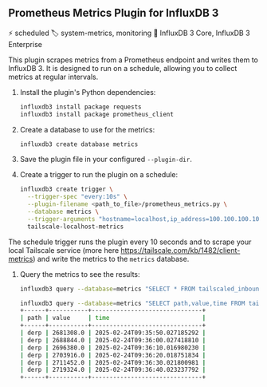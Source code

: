 ## Prometheus Metrics Plugin for InfluxDB 3

⚡ scheduled 🏷️ system-metrics, monitoring 🔧 InfluxDB 3 Core, InfluxDB 3 Enterprise

This plugin scrapes metrics from a Prometheus endpoint and writes them to InfluxDB 3. It is designed to run on a schedule, allowing you to collect metrics at regular intervals.

1. Install the plugin's Python dependencies:

   ```bash
   influxdb3 install package requests
   influxdb3 install package prometheus_client
   ```

2. Create a database to use for the metrics:

   ```bash
   influxdb3 create database metrics
   ```

3. Save the plugin file in your configured `--plugin-dir`.

4. Create a trigger to run the plugin on a schedule:

   ```bash
   influxdb3 create trigger \
     --trigger-spec "every:10s" \
     --plugin-filename <path_to_file>/prometheus_metrics.py \
     --database metrics \
     --trigger-arguments "hostname=localhost,ip_address=100.100.100.100,port=80" \
     tailscale-localhost-metrics
   ```

The schedule trigger runs the plugin every 10 seconds and to scrape your local Tailscale service (more here <https://tailscale.com/kb/1482/client-metrics>) and write the metrics to the `metrics` database.

1. Query the metrics to see the results:

   ```bash
   influxdb3 query --database=metrics "SELECT * FROM tailscaled_inbound_bytes_total WHERE host='localhost'"
   ```

   ```bash
   influxdb3 query --database=metrics "SELECT path,value,time FROM tailscaled_inbound_bytes_total WHERE host='localhost' AND path='derp' ORDER BY time ASC"
   +------+-----------+-------------------------------+
   | path | value     | time                          |
   +------+-----------+-------------------------------+
   | derp | 2681308.0 | 2025-02-24T09:35:50.027185292 |
   | derp | 2688844.0 | 2025-02-24T09:36:00.027418810 |
   | derp | 2696380.0 | 2025-02-24T09:36:10.016980230 |
   | derp | 2703916.0 | 2025-02-24T09:36:20.018751834 |
   | derp | 2711452.0 | 2025-02-24T09:36:30.021800981 |
   | derp | 2719324.0 | 2025-02-24T09:36:40.023237792 |
   +------+-----------+-------------------------------+
   ```
